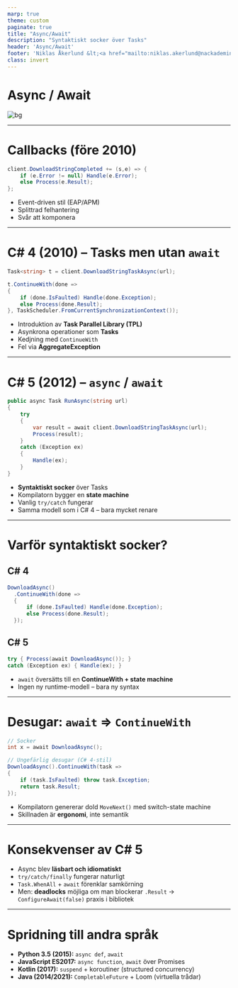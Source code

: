 ```yaml
---
marp: true
theme: custom
paginate: true
title: "Async/Await"
description: "Syntaktiskt socker över Tasks"
header: 'Async/Await'
footer: 'Niklas Åkerlund &lt;<a href="mailto:niklas.akerlund@nackademin.se">niklas.akerlund@nackademin.se</a>&gt;'
class: invert
---
```


# Async / Await

![bg](assets/crab-684881.jpg)
<!--
- Callbacks → Tasks → async/await
- Syntaktiskt socker: ny syntax, samma modell
- C# 5 myntade `async`/`await`
-->

---

# Callbacks (före 2010)

```csharp
client.DownloadStringCompleted += (s,e) => {
    if (e.Error != null) Handle(e.Error);
    else Process(e.Result);
};
````

* Event-driven stil (EAP/APM)
* Splittrad felhantering
* Svår att komponera

---

# C# 4 (2010) – Tasks men utan `await`

```csharp
Task<string> t = client.DownloadStringTaskAsync(url);

t.ContinueWith(done =>
{
    if (done.IsFaulted) Handle(done.Exception);
    else Process(done.Result);
}, TaskScheduler.FromCurrentSynchronizationContext());
```

* Introduktion av **Task Parallel Library (TPL)**
* Asynkrona operationer som **Tasks**
* Kedjning med `ContinueWith`
* Fel via **AggregateException**

---

# C# 5 (2012) – `async` / `await`

```csharp
public async Task RunAsync(string url)
{
    try
    {
        var result = await client.DownloadStringTaskAsync(url);
        Process(result);
    }
    catch (Exception ex)
    {
        Handle(ex);
    }
}
```

* **Syntaktiskt socker** över Tasks
* Kompilatorn bygger en **state machine**
* Vanlig `try/catch` fungerar
* Samma modell som i C# 4 – bara mycket renare

---

# Varför syntaktiskt socker?

## C# 4

```csharp
DownloadAsync()
  .ContinueWith(done =>
  {
      if (done.IsFaulted) Handle(done.Exception);
      else Process(done.Result);
  });
```

## C# 5

```csharp
try { Process(await DownloadAsync()); }
catch (Exception ex) { Handle(ex); }
```

* `await` översätts till en **ContinueWith + state machine**
* Ingen ny runtime-modell – bara ny syntax

---

# Desugar: `await` ⇒ `ContinueWith`

```csharp
// Socker
int x = await DownloadAsync();

// Ungefärlig desugar (C# 4-stil)
DownloadAsync().ContinueWith(task =>
{
    if (task.IsFaulted) throw task.Exception;
    return task.Result;
});
```

* Kompilatorn genererar dold `MoveNext()` med switch-state machine
* Skillnaden är **ergonomi**, inte semantik

---

# Konsekvenser av C# 5

* Async blev **läsbart och idiomatiskt**
* `try/catch/finally` fungerar naturligt
* `Task.WhenAll` + `await` förenklar samkörning
* Men: **deadlocks** möjliga om man blockerar `.Result`
  → `ConfigureAwait(false)` praxis i bibliotek

---

# Spridning till andra språk

* **Python 3.5 (2015):** `async def`, `await`
* **JavaScript ES2017:** `async function`, `await` över Promises
* **Kotlin (2017):** `suspend` + koroutiner (structured concurrency)
* **Java (2014/2021):** `CompletableFuture` + Loom (virtuella trådar)
